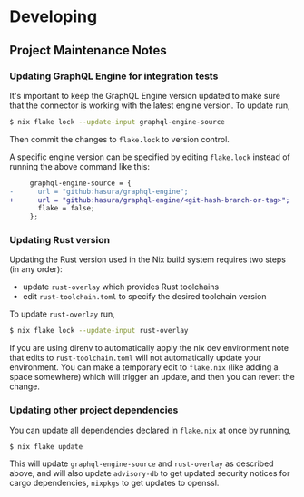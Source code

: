 # Developing

## Project Maintenance Notes

### Updating GraphQL Engine for integration tests

It's important to keep the GraphQL Engine version updated to make sure that the
connector is working with the latest engine version. To update run,

```sh
$ nix flake lock --update-input graphql-engine-source
```

Then commit the changes to `flake.lock` to version control.

A specific engine version can be specified by editing `flake.lock` instead of
running the above command like this:

```diff
     graphql-engine-source = {
-      url = "github:hasura/graphql-engine";
+      url = "github:hasura/graphql-engine/<git-hash-branch-or-tag>";
       flake = false;
     };
```

### Updating Rust version

Updating the Rust version used in the Nix build system requires two steps (in
any order):

- update `rust-overlay` which provides Rust toolchains
- edit `rust-toolchain.toml` to specify the desired toolchain version

To update `rust-overlay` run,

```sh
$ nix flake lock --update-input rust-overlay
```

If you are using direnv to automatically apply the nix dev environment note that
edits to `rust-toolchain.toml` will not automatically update your environment.
You can make a temporary edit to `flake.nix` (like adding a space somewhere)
which will trigger an update, and then you can revert the change.

### Updating other project dependencies

You can update all dependencies declared in `flake.nix` at once by running,

```sh
$ nix flake update
```

This will update `graphql-engine-source` and `rust-overlay` as described above,
and will also update `advisory-db` to get updated security notices for cargo
dependencies, `nixpkgs` to get updates to openssl.
